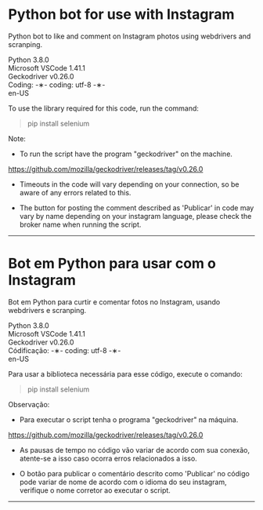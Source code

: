 # Python bot for use with Instagram

Python bot to like and comment on Instagram photos using webdrivers and scranping.

Python 3.8.0 </br>
Microsoft VSCode 1.41.1 </br>
Geckodriver v0.26.0 </br>
Coding: -&lowast;- coding: utf-8 -&lowast;- </br>
en-US </br>

To use the library required for this code, run the command:

  > pip install selenium </br>
  
Note: 

* To run the script have the program "geckodriver" on the machine.

https://github.com/mozilla/geckodriver/releases/tag/v0.26.0

* Timeouts in the code will vary depending on your connection, so be aware of any errors related to this.

* The button for posting the comment described as 'Publicar' in code may vary by name depending on your instagram language, please check the broker name when running the script.

 ---------------------------------------------------------------------------------------------------------------------

# Bot em Python para usar com o Instagram

Bot em Python para curtir e comentar fotos no Instagram, usando webdrivers e scranping.

Python 3.8.0 </br>
Microsoft VSCode 1.41.1 </br>
Geckodriver v0.26.0 </br>
Códificação: -&lowast;- coding: utf-8 -&lowast;- </br>
en-US </br>

Para usar a biblioteca necessária para esse código, execute o comando:

 > pip install selenium </br>
 
 Observação: 
 
 * Para executar o script tenha o programa "geckodriver" na máquina.
 
 https://github.com/mozilla/geckodriver/releases/tag/v0.26.0
 
 * As pausas de tempo no código vão variar de acordo com sua conexão, atente-se a isso caso ocorra erros relacionados a isso.
 
 * O botão para publicar o comentário descrito como 'Publicar' no código pode variar de nome de acordo com o idioma do seu instagram, verifique o nome corretor ao executar o script.
 
----------------------------------------------------------------------------------------------------------------------
